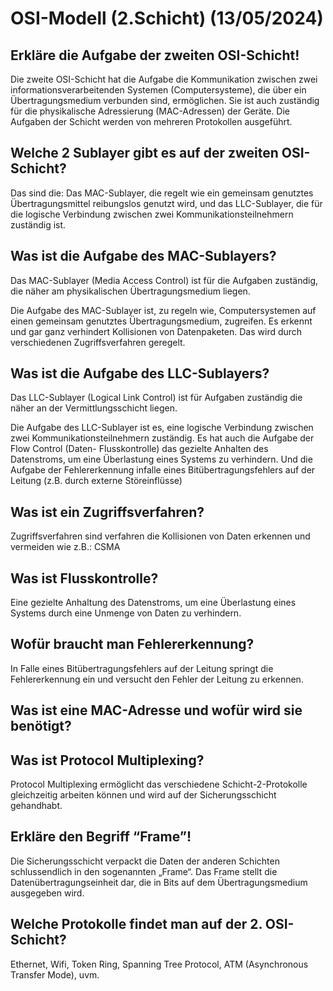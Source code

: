 # OSI-Modell (2.Schicht) (13/05/2024)

##	Erkläre die Aufgabe der zweiten OSI-Schicht!

Die zweite OSI-Schicht hat die Aufgabe die Kommunikation zwischen zwei informationsverarbeitenden Systemen (Computersysteme), die über ein Übertragungsmedium verbunden sind, ermöglichen. Sie ist auch zuständig für die physikalische Adressierung (MAC-Adressen) der Geräte.
Die Aufgaben der Schicht werden von mehreren Protokollen ausgeführt.

##	Welche 2 Sublayer gibt es auf der zweiten OSI-Schicht?

Das sind die: Das MAC-Sublayer, die regelt wie ein gemeinsam genutztes Übertragungsmittel reibungslos genutzt wird, und das LLC-Sublayer, die für die logische Verbindung zwischen zwei Kommunikationsteilnehmern zuständig ist.

##	Was ist die Aufgabe des MAC-Sublayers?

Das MAC-Sublayer (Media Access Control) ist für die Aufgaben zuständig, die näher am physikalischen Übertragungsmedium liegen. 

Die Aufgabe des MAC-Sublayer ist, zu regeln wie, Computersystemen auf einen gemeinsam genutztes Übertragungsmedium, zugreifen. 
Es erkennt und gar ganz verhindert Kollisionen von Datenpaketen. Das wird durch verschiedenen Zugriffsverfahren geregelt.

## Was ist die Aufgabe des LLC-Sublayers?

Das LLC-Sublayer (Logical Link Control) ist für Aufgaben zuständig die näher an der Vermittlungsschicht liegen.

Die Aufgabe des LLC-Sublayer ist es, eine logische Verbindung zwischen zwei Kommunikationsteilnehmern zuständig. 
Es hat auch die Aufgabe der Flow Control (Daten- Flusskontrolle) das gezielte Anhalten des Datenstroms, um eine Überlastung eines Systems zu verhindern. 
Und die Aufgabe der Fehlererkennung infalle eines Bitübertragungsfehlers auf der Leitung (z.B. durch externe Störeinflüsse)

##	Was ist ein Zugriffsverfahren?

Zugriffsverfahren sind verfahren die Kollisionen von Daten erkennen und vermeiden wie z.B.: CSMA

##	Was ist Flusskontrolle?

Eine gezielte Anhaltung des Datenstroms, um eine Überlastung eines Systems durch eine Unmenge von Daten zu verhindern.

##	Wofür braucht man Fehlererkennung?

In Falle eines Bitübertragungsfehlers auf der Leitung springt die Fehlererkennung ein und versucht den Fehler der Leitung zu erkennen.

##	Was ist eine MAC-Adresse und wofür wird sie benötigt?



##	Was ist Protocol Multiplexing?

Protocol Multiplexing ermöglicht das verschiedene Schicht-2-Protokolle gleichzeitig arbeiten können und wird auf der Sicherungsschicht gehandhabt. 

##	Erkläre den Begriff “Frame”!

Die Sicherungsschicht verpackt die Daten der anderen Schichten schlussendlich in den sogenannten „Frame“. Das Frame stellt die Datenübertragungseinheit dar, die in Bits auf dem Übertragungsmedium ausgegeben wird.

##	Welche Protokolle findet man auf der 2. OSI-Schicht?

Ethernet, Wifi, Token Ring, Spanning Tree Protocol, ATM (Asynchronous Transfer Mode), uvm.
